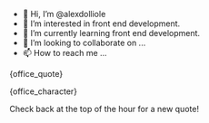 - 👋 Hi, I’m @alexdolliole
- 👀 I’m interested in front end development.
- 🌱 I’m currently learning front end development.
- 💞️ I’m looking to collaborate on ...
- 📫 How to reach me ...
<p>{office_quote}</p>

<p>{office_character}</p>

Check back at the top of the hour for a new quote!

<!---
alexdolliole/alexdolliole is a ✨ special ✨ repository because its `README.md` (this file) appears on your GitHub profile.
You can click the Preview link to take a look at your changes.
--->
